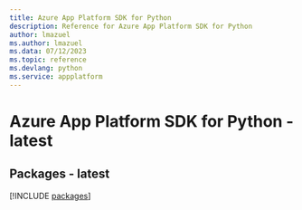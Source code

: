 ```yaml
---
title: Azure App Platform SDK for Python
description: Reference for Azure App Platform SDK for Python
author: lmazuel
ms.author: lmazuel
ms.data: 07/12/2023
ms.topic: reference
ms.devlang: python
ms.service: appplatform
---
```

# Azure App Platform SDK for Python - latest
## Packages - latest
[!INCLUDE [packages](app-platform-index.md)]